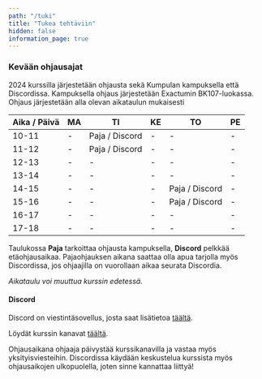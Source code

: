 ```yaml
---
path: "/tuki"
title: "Tukea tehtäviin"
hidden: false
information_page: true
---
```


### Kevään ohjausajat

2024 kurssilla järjestetään ohjausta sekä Kumpulan kampuksella että Discordissa. Kampuksella ohjaus järjestetään Exactumin BK107-luokassa. Ohjaus järjestetään alla olevan aikataulun mukaisesti

| Aika / Päivä | MA | TI | KE | TO | PE |
|-----|----|----|----|----|----|
| 10-11 | - | Paja / Discord | - | - | - |
| 11-12 | - | Paja / Discord | - | - | - |
| 12-13 | - | - | - | - | - |
| 13-14 | - | - | - | - | - |
| 14-15 | - | - | - | Paja / Discord | - |
| 15-16 | - | - | - | Paja / Discord | - |
| 16-17 | - | - | - | - | - |
| 17-18 | - | - | - | - | - |

Taulukossa **Paja** tarkoittaa ohjausta kampuksella, **Discord** pelkkää etäohjausaikaa. Pajaohjauksen aikana saattaa olla apua tarjolla myös Discordissa, jos ohjaajilla on vuorollaan aikaa seurata Discordia.

*Aikataulu voi muuttua kurssin edetessä.*

#### Discord

Discord on viestintäsovellus, josta saat lisätietoa [täältä](https://discord.com/).

Löydät kurssin kanavat [täältä](https://study.cs.helsinki.fi/discord/join/ohjelmoinnin_mooc).

Ohjausaikana ohjaaja päivystää kurssikanavilla ja vastaa myös yksityisviesteihin. Discordissa käydään keskustelua kurssista myös ohjausaikojen ulkopuolella, joten sinne kannattaa liittyä!

